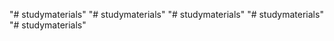 "# studymaterials" 
"# studymaterials" 
"# studymaterials" 
"# studymaterials" 
"# studymaterials" 
